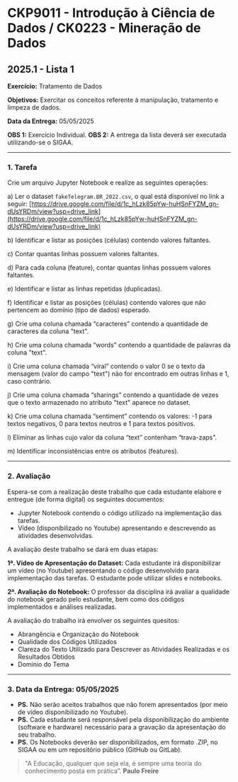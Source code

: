 # CKP9011 - Introdução à Ciência de Dados / CK0223 - Mineração de Dados
## 2025.1 - Lista 1

**Exercício:** Tratamento de Dados

**Objetivos:** Exercitar os conceitos referente à manipulação, tratamento e limpeza de dados.

**Data da Entrega:** 05/05/2025

**OBS 1:** Exercício Individual.
**OBS 2:** A entrega da lista deverá ser executada utilizando-se o SIGAA.

---

### 1. Tarefa

Crie um arquivo Jupyter Notebook e realize as seguintes operações:

a) Ler o dataset `fakeTelegram.BR_2022.csv`, o qual está disponível no link a seguir: [https://drive.google.com/file/d/1c_hLzk85pYw-huHSnFYZM_gn-dUsYRDm/view?usp=drive_link](https://drive.google.com/file/d/1c_hLzk85pYw-huHSnFYZM_gn-dUsYRDm/view?usp=drive_link)

b) Identificar e listar as posições (células) contendo valores faltantes.

c) Contar quantas linhas possuem valores faltantes.

d) Para cada coluna (feature), contar quantas linhas possuem valores faltantes.

e) Identificar e listar as linhas repetidas (duplicadas).

f) Identificar e listar as posições (células) contendo valores que não pertencem ao domínio (tipo de dados) esperado.

g) Crie uma coluna chamada “caracteres” contendo a quantidade de caracteres da coluna "text".

h) Crie uma coluna chamada “words” contendo a quantidade de palavras da coluna "text".

i) Crie uma coluna chamada “viral” contendo o valor 0 se o texto da mensagem (valor do campo "text") não for encontrado em outras linhas e 1, caso contrário.

j) Crie uma coluna chamada “sharings” contendo a quantidade de vezes que o texto armazenado no atributo "text" aparece no dataset.

k) Crie uma coluna chamada “sentiment” contendo os valores: -1 para textos negativos, 0 para textos neutros e 1 para textos positivos.

l) Eliminar as linhas cujo valor da coluna “text” contenham “trava-zaps”.

m) Identificar inconsistências entre os atributos (features).

---

### 2. Avaliação

Espera-se com a realização deste trabalho que cada estudante elabore e entregue (de forma digital) os seguintes documentos:

*   Jupyter Notebook contendo o código utilizado na implementação das tarefas.
*   Vídeo (disponibilizado no Youtube) apresentando e descrevendo as atividades desenvolvidas.

A avaliação deste trabalho se dará em duas etapas:

**1ª. Vídeo de Apresentação do Dataset:** Cada estudante irá disponibilizar um vídeo (no Youtube) apresentando o código desenvolvido para implementação das tarefas. O estudante pode utilizar slides e notebooks.

**2ª. Avaliação do Notebook:** O professor da disciplina irá avaliar a qualidade do notebook gerado pelo estudante, bem como dos códigos implementados e análises realizadas.

A avaliação do trabalho irá envolver os seguintes quesitos:

*   Abrangência e Organização do Notebook
*   Qualidade dos Códigos Utilizados
*   Clareza do Texto Utilizado para Descrever as Atividades Realizadas e os Resultados Obtidos
*   Domínio do Tema

---

### 3. Data da Entrega: 05/05/2025

*   **PS.** Não serão aceitos trabalhos que não forem apresentados (por meio de vídeo disponibilizado no Youtube).
*   **PS.** Cada estudante será responsável pela disponibilização do ambiente (software e hardware) necessário para a gravação da apresentação do seu trabalho.
*   **PS.** Os Notebooks deverão ser disponibilizados, em formato .ZIP, no SIGAA ou em um repositório público (GitHub ou GitLab).

> "A Educação, qualquer que seja ela, é sempre uma teoria do conhecimento posta em prática”.
> **Paulo Freire**
